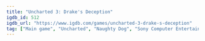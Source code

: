 ```yaml
---
title: "Uncharted 3: Drake's Deception"
igdb_id: 512
igdb_url: "https://www.igdb.com/games/uncharted-3-drake-s-deception"
tag: ["Main game", "Uncharted", "Naughty Dog", "Sony Computer Entertainment", "Shooter", "Platform", "Adventure", "Single player", "Multiplayer", "Co-operative", "Third person", "Action", "Fantasy", "Historical"]
---
```

